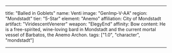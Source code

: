 ---

title: "Balled in Goblets"
name: Venti
image: "GenImp-V-AA"
region: "Mondstadt"
tier: "5-Star"
element: "Anemo"
affiliation: City of Mondstadt
artifact: "ViridescentVenerer"
weapon: "ElegyEnd"
affinity: Bow
content: He is a free-spirited, wine-loving bard in Mondstadt and the current mortal vessel of Barbatos, the Anemo Archon.
tags: ["1.0", "character", "mondstadt"]

---